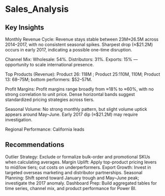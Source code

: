# Sales_Analysis
## Key Insights
Monthly Revenue Cycle:
Revenue stays stable between 23M≈26.5M across 2014–2017, with no consistent seasonal spikes. Sharpest drop (≈$21.2M) occurs in early 2017, indicating a possible one-time disruption.

Channel Mix:
Wholesale: 54%. Distributors: 31%. Exports: 15% — opportunity to scale international presence.

Top Products (Revenue):
Product 26: 118M ; Product 25:110M, 
110M; Product 13: 
68–75M; bottom performers: $52–57M.

Profit Margins:
Profit margins range broadly from ≈18% to ≈60%, with no strong correlation to unit price. Dense horizontal bands suggest standardized pricing strategies across tiers.

Seasonal Volume:
No strong monthly pattern, but slight volume uptick appears around May–June. Early 2017 dip (≈$21.2M) may require investigation.

Regional Performance:
California leads
## Recommendations
Outlier Strategy: Exclude or formalize bulk-order and promotional SKUs when calculating averages.
Margin Uplift: Apply top-product pricing levers to mid/low tiers; cut costs on underperformers.
Export Growth: Invest in targeted overseas marketing and distributor partnerships.
Seasonal Planning: Shift spend toward January trough and May–June peak; investigate the 2017 anomaly.
Dashboard Prep: Build aggregated tables for time series, channel mix, and product performance for Power BI.
